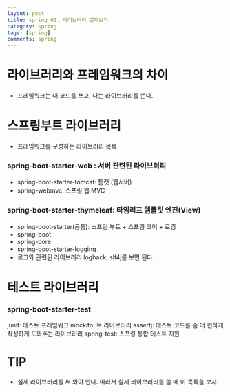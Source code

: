 ```yaml
---
layout: post
title: spring 02. 라이브러리 살펴보기
category: spring
tags: [spring]
comments: spring
---
```


# 라이브러리와 프레임워크의 차이

- 프레임워크는 내 코드를 쓰고, 나는 라이브러리를 쓴다.

# 스프링부트 라이브러리

- 프레임워크를 구성하는 라이브러리 목록

### spring-boot-starter-web : 서버 관련된 라이브러리

- spring-boot-starter-tomcat: 톰캣 (웹서버)
- spring-webmvc: 스프링 웹 MVC

### spring-boot-starter-thymeleaf: 타임리프 템플릿 엔진(View)
- spring-boot-starter(공통): 스프링 부트 + 스프링 코어 + 로깅
- spring-boot
- spring-core
- spring-boot-starter-logging
- 로그와 관련된 라이브러리 logback, slf4j를 보면 된다.

# 테스트 라이브러리
### spring-boot-starter-test
junit: 테스트 프레임워크
mockito: 목 라이브러리
assertj: 테스트 코드를 좀 더 편하게 작성하게 도와주는 라이브러리
spring-test: 스프링 통합 테스트 지원

# TIP

- 실제 라이브러리를 써 봐야 안다. 따라서 실제 라이브러리를 쓸 때 이 목록을 보자.
